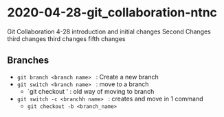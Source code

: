 # 2020-04-28-git_collaboration-ntnc
Git Collaboration 4-28
introduction and initial changes
Second Changes
third changes
third changes
fifth changes


## Branches
- `git branch <branch name> ` : Create a new branch
- `git switch <branch name> ` : move to a branch
   - `git checkout <branch name> ' : old way of moving to branch
- `git switch -c <branchh name> ` : creates and move in 1 command
   - `git checkout -b <branch_name>`
